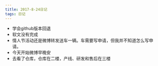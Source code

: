 ```yaml
---
title: 2017-8-24日记
tags: 日记
---
```

* 学会github版本回退
* 软文没有完成
* 情人节活动还是微博转发送车一辆。车需要写申请，但我并不知道怎么写申请。
* 今天开始微博早晚安
* 去看了仓库，仓库在二楼，产线、研发和售后在三楼